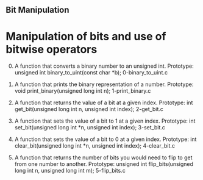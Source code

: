 ## Bit Manipulation ##
# Manipulation of bits and use of bitwise operators #
0. A function that converts a binary number to an unsigned int.
   Prototype: unsigned int binary_to_uint(const char *b);
   0-binary_to_uint.c

1. A function that prints the binary representation of a number.
   Prototype: void print_binary(unsigned long int n);
   1-print_binary.c

2. A function that returns the value of a bit at a given index.
   Prototype: int get_bit(unsigned long int n, unsigned int index);
   2-get_bit.c

3. A function that sets the value of a bit to 1 at a given index.
   Prototype: int set_bit(unsigned long int *n, unsigned int index);
   3-set_bit.c

4. A function that sets the value of a bit to 0 at a given index.
   Prototype: int clear_bit(unsigned long int *n, unsigned int index);
   4-clear_bit.c

5. A function that returns the number of bits you would need to flip
   to get from one number to another.
   Prototype: unsigned int flip_bits(unsigned long int n, unsigned long int m);
   5-flip_bits.c